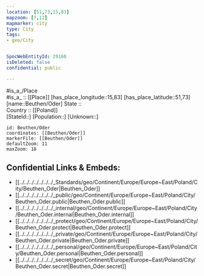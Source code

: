 ```yaml
---
location: [51,73,15,83] 
mapzoom: [7,12] 
mapmarker: city 
type: City
tags:
- geo/City


SpocWebEntityId: 29160
isDeleted: false
confidential: public

---
```

#is_a_/Place  
#is_a_ :: [[Place]] 
[has_place_longitude::15,83] 
[has_place_latitude::51,73] 
[name::Beuthen/Oder] 
State ::  
Country :: [[Poland]]  
[StateId::] 
[Population::] 
[Unknown::] 


```leaflet
id: Beuthen/Oder
coordinates: [[Beuthen/Oder]] 
markerFile: [[Beuthen/Oder]] 
defaultZoom: 11 
maxZoom: 18
```


## Confidential Links & Embeds: 
- [[../../../../../../../_Standards/geo/Continent/Europe/Europe~East/Poland/City/Beuthen_Oder|Beuthen_Oder]] 
- [[../../../../../../../_public/geo/Continent/Europe/Europe~East/Poland/City/Beuthen_Oder.public|Beuthen_Oder.public]] 
- [[../../../../../../../_internal/geo/Continent/Europe/Europe~East/Poland/City/Beuthen_Oder.internal|Beuthen_Oder.internal]] 
- [[../../../../../../../_protect/geo/Continent/Europe/Europe~East/Poland/City/Beuthen_Oder.protect|Beuthen_Oder.protect]] 
- [[../../../../../../../_private/geo/Continent/Europe/Europe~East/Poland/City/Beuthen_Oder.private|Beuthen_Oder.private]] 
- [[../../../../../../../_personal/geo/Continent/Europe/Europe~East/Poland/City/Beuthen_Oder.personal|Beuthen_Oder.personal]] 
- [[../../../../../../../_secret/geo/Continent/Europe/Europe~East/Poland/City/Beuthen_Oder.secret|Beuthen_Oder.secret]] 

